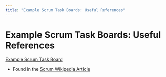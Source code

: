```yaml
---
title: "Example Scrum Task Boards: Useful References"
---
```


# Example Scrum Task Boards: Useful References

[Example Scrum Task Board](https://upload.wikimedia.org/wikipedia/commons/1/1b/Scrum_task_board.jpg)
+ Found in the [Scrum Wikipedia Article](https://en.wikipedia.org/wiki/Scrum_(software_development))
